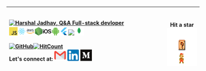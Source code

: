 

| <img width=700/><div align="left"><a href="https://stackoverflow.com/users/7882093/harshal-jadhav"><img src="https://stackoverflow.com/users/flair/7882093.png?theme=dark" width="208" height="58" alt="Harshal Jadhav, Q&amp;A Full-stack devloper" title="Stack Overflow, Q&amp; Profile info"></a><br><code><img height="22" src="https://raw.githubusercontent.com/github/explore/80688e429a7d4ef2fca1e82350fe8e3517d3494d/topics/javascript/javascript.png"><img height="22" src="https://raw.githubusercontent.com/github/explore/80688e429a7d4ef2fca1e82350fe8e3517d3494d/topics/react/react.png"><img height="22" src="https://raw.githubusercontent.com/github/explore/80688e429a7d4ef2fca1e82350fe8e3517d3494d/topics/aws/aws.png"><img height="22" src="https://raw.githubusercontent.com/github/explore/80688e429a7d4ef2fca1e82350fe8e3517d3494d/topics/nodejs/nodejs.png"><img height="22" src="https://raw.githubusercontent.com/github/explore/80688e429a7d4ef2fca1e82350fe8e3517d3494d/topics/ios/ios.png"><img height="22" src="https://raw.githubusercontent.com/github/explore/80688e429a7d4ef2fca1e82350fe8e3517d3494d/topics/android/android.png"><img height="22" src="https://raw.githubusercontent.com/github/explore/80688e429a7d4ef2fca1e82350fe8e3517d3494d/topics/flutter/flutter.png"><img height="22" src="https://avatars2.githubusercontent.com/u/52924476?s=200&v=4"><img height="25" src="https://raw.githubusercontent.com/harshalrj25/MasterAssetsRepo/master/mongodb.png"></code><br><br><a href="https://github.com/harshalrj25"><img src="https://img.shields.io/github/followers/harshalrj25.svg?label=GitHub&style=social" alt="GitHub"></a>[![HitCount](http://hits.dwyl.com/harshalrj25/harshalrj25.svg)](http://hits.dwyl.com/harshalrj25/harshalrj25)<br> Let's connect at: <a href="mailto:harshalrj25@gmail.com" alt="Contact me"><code><img  height="30" src="https://github.com/harshalrj25/MasterAssetsRepo/blob/master/gmail.svg"></code></a>&nbsp;<a href="https://www.linkedin.com/in/harshal-jadhav-298ba416a/" alt="Linkedin"><code><img  height="30" src="https://github.com/harshalrj25/MasterAssetsRepo/blob/master/linkedin.svg"></code></a>&nbsp;<a href="https://medium.com/@harshalrj25" alt="Medium"><code><img  height="30" src="https://github.com/harshalrj25/MasterAssetsRepo/blob/master/medium.png"></code></a></div>  | <div><br><br>Hit a star<br><a href="#"><img height="100" src="https://github.com/harshalrj25/MasterAssetsRepo/blob/master/mario.gif"></a></div>  |
| ------------- | ------------- |
